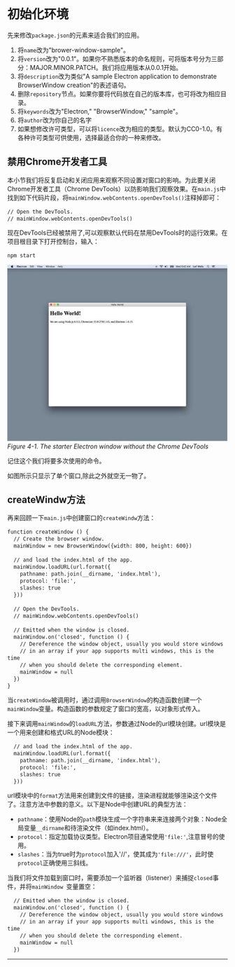 # 初始化环境
先来修改`package.json`的元素来适合我们的应用。
1. 将`name`改为"brower-window-sample"。
2. 将`version`改为"0.0.1"。如果你不熟悉版本的命名规则，可将版本号分为三部分：MAJOR.MINOR.PATCH。我们将应用版本从0.0.1开始。
3. 将`description`改为类似"A sample Electron application to demonstrate BrowserWindow creation"的表述语句。
4. 删除`repository`节点。如果你要将代码放在自己的版本库，也可将改为相应目录。
5. 将`keywords`改为"Electron," "BrowserWindow," "sample"。
6. 将`author`改为你自己的名字
7. 如果想修改许可类型，可以将`licence`改为相应的类型。默认为CC0-1.0。有各种许可类型可供使用，选择最适合你的一种来修改。

## 禁用Chrome开发者工具
本小节我们将反复启动和关闭应用来观察不同设置对窗口的影响。为此要关闭Chrome开发者工具（Chrome DevTools）以防影响我们观察效果。在`main.js`中找到如下代码片段，将`mainWindow.webContents.openDevTools()`注释掉即可：
```
// Open the DevTools.   
// mainWindow.webContents.openDevTools()
```
现在DevTools已经被禁用了,可以观察默认代码在禁用DevTools时的运行效果。在项目根目录下打开控制台，输入：
```
npm start
```

![4.1](https://github.com/Housz/Electron-From-Beginner-to-Pro/blob/master/imgs/4.1.jpg)  
*Figure 4-1. The starter Electron window without the Chrome DevTools*  

记住这个我们将要多次使用的命令。  

如图所示只显示了单个窗口,除此之外就空无一物了。

## createWindw方法

再来回顾一下`main.js`中创建窗口的`createWindw`方法：
```
function createWindow () {
  // Create the browser window.
  mainWindow = new BrowserWindow({width: 800, height: 600})

  // and load the index.html of the app.
  mainWindow.loadURL(url.format({
    pathname: path.join(__dirname, 'index.html'),
    protocol: 'file:',
    slashes: true
  }))

  // Open the DevTools.
  // mainWindow.webContents.openDevTools()

  // Emitted when the window is closed.
  mainWindow.on('closed', function () {
    // Dereference the window object, usually you would store windows
    // in an array if your app supports multi windows, this is the time
    // when you should delete the corresponding element.
    mainWindow = null
  })
}
```
当`createWindow`被调用时，通过调用`BrowserWindow`的构造函数创建一个`mainWindow`变量。构造函数的参数规定了窗口的宽高，以对象形式传入。

接下来调用`mainWindow`的`loadURL`方法，参数通过Node的url模块创建。url模块是一个用来创建和格式URL的Node模块：
```
  // and load the index.html of the app.
  mainWindow.loadURL(url.format({
    pathname: path.join(__dirname, 'index.html'),
    protocol: 'file:',
    slashes: true
  }))
```
url模块中的`format`方法用来创建到文件的链接，渲染进程就能够渲染这个文件了。注意方法中参数的意义。以下是Node中创建URL的典型方法：
* `pathname`：使用Node的`path`模块生成一个字符串来来连接两个对象：Node全局变量`__dirname`和待渲染文件（如index.html）。
* `protocol`：指定加载协议类型。Electron项目通常使用`'file:'`,注意冒号的使用。
* `slashes`：当为true时为`protocol`加入'//'，使其成为`'file:///'`，此时使`protocol`正确使用三斜线。

当我们将文件加载到窗口时，需要添加一个监听器（listener）来捕捉`closed`事件，并将`mainWindow `变量置空：
```
  // Emitted when the window is closed.
  mainWindow.on('closed', function () {
    // Dereference the window object, usually you would store windows
    // in an array if your app supports multi windows, this is the time
    // when you should delete the corresponding element.
    mainWindow = null
  })
```
---------------------------